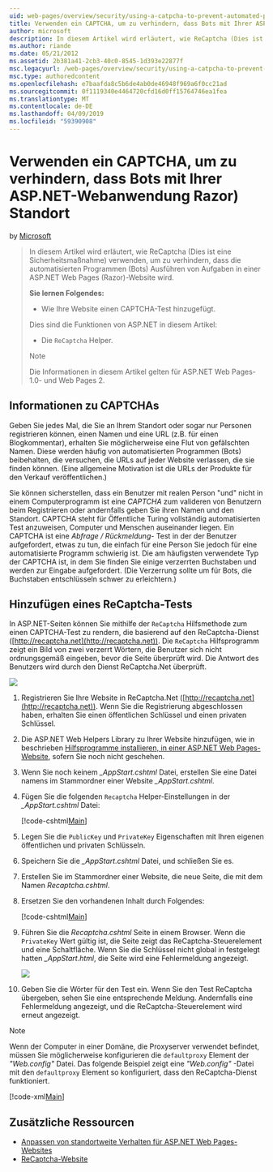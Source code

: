 ```yaml
---
uid: web-pages/overview/security/using-a-catpcha-to-prevent-automated-programs-bots-from-using-your-aspnet-web-site
title: Verwenden ein CAPTCHA, um zu verhindern, dass Bots mit Ihrer ASP.NET-Webanwendung Razor) Standort | Microsoft-Dokumentation
author: microsoft
description: In diesem Artikel wird erläutert, wie ReCaptcha (Dies ist eine Sicherheitsmaßnahme) verwenden, um zu verhindern, dass die automatisierten Programmen (Bots) Ausführen von Aufgaben in einer ASP.NET Web Pages (Razor) wir...
ms.author: riande
ms.date: 05/21/2012
ms.assetid: 2b381a41-2cb3-40c0-8545-1d393e22877f
msc.legacyurl: /web-pages/overview/security/using-a-catpcha-to-prevent-automated-programs-bots-from-using-your-aspnet-web-site
msc.type: authoredcontent
ms.openlocfilehash: e7baafda8c5b6de4ab0de46948f969a6f0cc21ad
ms.sourcegitcommit: 0f1119340e4464720cfd16d0ff15764746ea1fea
ms.translationtype: MT
ms.contentlocale: de-DE
ms.lasthandoff: 04/09/2019
ms.locfileid: "59390908"
---
```

# <a name="using-a-captcha-to-prevent-bots-from-using-your-aspnet-web-razor-site"></a>Verwenden ein CAPTCHA, um zu verhindern, dass Bots mit Ihrer ASP.NET-Webanwendung Razor) Standort

by [Microsoft](https://github.com/microsoft)

> In diesem Artikel wird erläutert, wie ReCaptcha (Dies ist eine Sicherheitsmaßnahme) verwenden, um zu verhindern, dass die automatisierten Programmen (Bots) Ausführen von Aufgaben in einer ASP.NET Web Pages (Razor)-Website wird.
> 
> **Sie lernen Folgendes:** 
> 
> - Wie Ihre Website einen CAPTCHA-Test hinzugefügt.
> 
> Dies sind die Funktionen von ASP.NET in diesem Artikel:
> 
> - Die `ReCaptcha` Helper.
> 
> > [!NOTE]
> > Die Informationen in diesem Artikel gelten für ASP.NET Web Pages-1.0- und Web Pages 2.


## <a name="about-captchas"></a>Informationen zu CAPTCHAs

Geben Sie jedes Mal, die Sie an Ihrem Standort oder sogar nur Personen registrieren können, einen Namen und eine URL (z.B. für einen Blogkommentar), erhalten Sie möglicherweise eine Flut von gefälschten Namen. Diese werden häufig von automatisierten Programmen (Bots) beibehalten, die versuchen, die URLs auf jeder Website verlassen, die sie finden können. (Eine allgemeine Motivation ist die URLs der Produkte für den Verkauf veröffentlichen.)

Sie können sicherstellen, dass ein Benutzer mit realen Person "und" nicht in einem Computerprogramm ist eine *CAPTCHA* zum valideren von Benutzern beim Registrieren oder andernfalls geben Sie ihren Namen und den Standort. CAPTCHA steht für Öffentliche Turing vollständig automatisierten Test anzuweisen, Computer und Menschen auseinander liegen. Ein CAPTCHA ist eine *Abfrage / Rückmeldung-* Test in der der Benutzer aufgefordert, etwas zu tun, die einfach für eine Person Sie jedoch für eine automatisierte Programm schwierig ist. Die am häufigsten verwendete Typ der CAPTCHA ist, in dem Sie finden Sie einige verzerrten Buchstaben und werden zur Eingabe aufgefordert. (Die Verzerrung sollte um für Bots, die Buchstaben entschlüsseln schwer zu erleichtern.)

## <a name="adding-a-recaptcha-test"></a>Hinzufügen eines ReCaptcha-Tests

In ASP.NET-Seiten können Sie mithilfe der `ReCaptcha` Hilfsmethode zum einen CAPTCHA-Test zu rendern, die basierend auf den ReCaptcha-Dienst ([http://recaptcha.net](http://recaptcha.net)). Die `ReCaptcha` Hilfsprogramm zeigt ein Bild von zwei verzerrt Wörtern, die Benutzer sich nicht ordnungsgemäß eingeben, bevor die Seite überprüft wird. Die Antwort des Benutzers wird durch den Dienst ReCaptcha.Net überprüft.

![](using-a-catpcha-to-prevent-automated-programs-bots-from-using-your-aspnet-web-site/_static/image1.jpg)

1. Registrieren Sie Ihre Website in ReCaptcha.Net ([http://recaptcha.net](http://recaptcha.net)). Wenn Sie die Registrierung abgeschlossen haben, erhalten Sie einen öffentlichen Schlüssel und einen privaten Schlüssel.
2. Die ASP.NET Web Helpers Library zu Ihrer Website hinzufügen, wie in beschrieben [Hilfsprogramme installieren, in einer ASP.NET Web Pages-Website](https://go.microsoft.com/fwlink/?LinkId=252372), sofern Sie noch nicht geschehen.
3. Wenn Sie noch keinem  *\_AppStart.cshtml* Datei, erstellen Sie eine Datei namens im Stammordner einer Website  *\_AppStart.cshtml*.
4. Fügen Sie die folgenden `Recaptcha` Helper-Einstellungen in der  *\_AppStart.cshtml* Datei: 

    [!code-cshtml[Main](using-a-catpcha-to-prevent-automated-programs-bots-from-using-your-aspnet-web-site/samples/sample1.cshtml?highlight=6-7)]
5. Legen Sie die `PublicKey` und `PrivateKey` Eigenschaften mit Ihren eigenen öffentlichen und privaten Schlüsseln.
6. Speichern Sie die  *\_AppStart.cshtml* Datei, und schließen Sie es.
7. Erstellen Sie im Stammordner einer Website, die neue Seite, die mit dem Namen *Recaptcha.cshtml*.
8. Ersetzen Sie den vorhandenen Inhalt durch Folgendes: 

    [!code-cshtml[Main](using-a-catpcha-to-prevent-automated-programs-bots-from-using-your-aspnet-web-site/samples/sample2.cshtml)]
9. Führen Sie die *Recaptcha.cshtml* Seite in einem Browser. Wenn die `PrivateKey` Wert gültig ist, die Seite zeigt das ReCaptcha-Steuerelement und eine Schaltfläche. Wenn Sie die Schlüssel nicht global in festgelegt hatten  *\_AppStart.html*, die Seite wird eine Fehlermeldung angezeigt. 

    ![](using-a-catpcha-to-prevent-automated-programs-bots-from-using-your-aspnet-web-site/_static/image1.png)
10. Geben Sie die Wörter für den Test ein. Wenn Sie den Test ReCaptcha übergeben, sehen Sie eine entsprechende Meldung. Andernfalls eine Fehlermeldung angezeigt, und die ReCaptcha-Steuerelement wird erneut angezeigt.

> [!NOTE]
> Wenn der Computer in einer Domäne, die Proxyserver verwendet befindet, müssen Sie möglicherweise konfigurieren die `defaultproxy` Element der *"Web.config"* Datei. Das folgende Beispiel zeigt eine *"Web.config"* -Datei mit den `defaultproxy` Element so konfiguriert, dass den ReCaptcha-Dienst funktioniert.
> 
> [!code-xml[Main](using-a-catpcha-to-prevent-automated-programs-bots-from-using-your-aspnet-web-site/samples/sample3.xml)]


<a id="Additional_Resources"></a>
## <a name="additional-resources"></a>Zusätzliche Ressourcen


- [Anpassen von standortweite Verhalten für ASP.NET Web Pages-Websites](https://go.microsoft.com/fwlink/?LinkId=202906)
- [ReCaptcha-Website](https://www.google.com/recaptcha)
